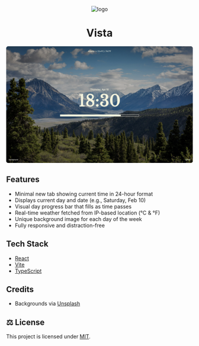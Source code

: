 <p align="center">
  <img alt="logo" src="/icons/icon128.png" width="80" height="80" alt="Vista Logo" />
  <h1 align="center">
    Vista
  </h1>
</p>

![Vista Screenshot](./screenshots/hero.png)

## Features

- Minimal new tab showing current time in 24-hour format
- Displays current day and date (e.g., Saturday, Feb 10)
- Visual day progress bar that fills as time passes
- Real-time weather fetched from IP-based location (°C & °F)
- Unique background image for each day of the week
- Fully responsive and distraction-free

## Tech Stack

- [React](https://react.dev/)
- [Vite](https://vitejs.dev/)
- [TypeScript](https://www.typescriptlang.org/)

## Credits

- Backgrounds via [Unsplash](https://unsplash.com)

## ⚖️ License

This project is licensed under [MIT](LICENSE).
